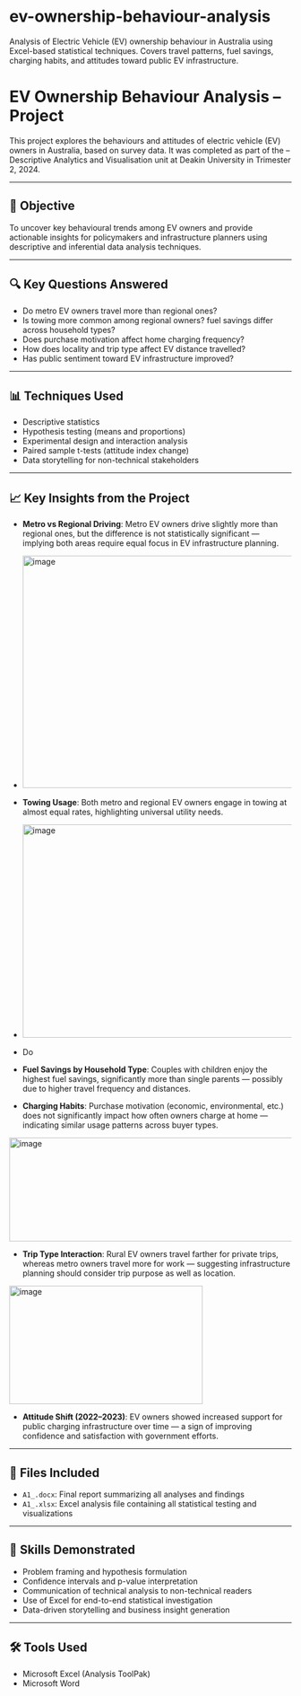 # ev-ownership-behaviour-analysis
Analysis of Electric Vehicle (EV) ownership behaviour in Australia using Excel-based statistical techniques. Covers travel patterns, fuel savings, charging habits, and attitudes toward public EV infrastructure.

# EV Ownership Behaviour Analysis – Project

This project explores the behaviours and attitudes of electric vehicle (EV) owners in Australia, based on survey data. It was completed as part of the – Descriptive Analytics and Visualisation unit at Deakin University in Trimester 2, 2024.

---

## 🎯 Objective

To uncover key behavioural trends among EV owners and provide actionable insights for policymakers and infrastructure planners using descriptive and inferential data analysis techniques.

---

## 🔍 Key Questions Answered

- Do metro EV owners travel more than regional ones?
- Is towing more common among regional owners?
 fuel savings differ across household types?
- Does purchase motivation affect home charging frequency?
- How does locality and trip type affect EV distance travelled?
- Has public sentiment toward EV infrastructure improved?

---

## 📊 Techniques Used

- Descriptive statistics
- Hypothesis testing (means and proportions)
- Experimental design and interaction analysis
- Paired sample t-tests (attitude index change)
- Data storytelling for non-technical stakeholders

---

## 📈 Key Insights from the Project

- **Metro vs Regional Driving**: Metro EV owners drive slightly more than regional ones, but the difference is not statistically significant — implying both areas require equal focus in EV infrastructure planning.
- <img width="826" height="414" alt="image" src="https://github.com/user-attachments/assets/fb60bd87-5984-4c07-b117-70d582702e89" />
- **Towing Usage**: Both metro and regional EV owners engage in towing at almost equal rates, highlighting universal utility needs.
- <img width="747" height="380" alt="image" src="https://github.com/user-attachments/assets/6241115d-f9e7-484c-be2a-7aa2e51ce12f" />
- Do
- **Fuel Savings by Household Type**: Couples with children enjoy the highest fuel savings, significantly more than single parents — possibly due to higher travel frequency and distances.

- **Charging Habits**: Purchase motivation (economic, environmental, etc.) does not significantly impact how often owners charge at home — indicating similar usage patterns across buyer types.
<img width="735" height="185" alt="image" src="https://github.com/user-attachments/assets/66cfcb93-f6b8-4662-affb-296fea6a36c9" />

- **Trip Type Interaction**: Rural EV owners travel farther for private trips, whereas metro owners travel more for work — suggesting infrastructure planning should consider trip purpose as well as location.
<img width="345" height="211" alt="image" src="https://github.com/user-attachments/assets/575239cf-5275-421e-bf29-63c699c4fd24" />

- **Attitude Shift (2022–2023)**: EV owners showed increased support for public charging infrastructure over time — a sign of improving confidence and satisfaction with government efforts.

---

## 📁 Files Included

- `A1_.docx`: Final report summarizing all analyses and findings
- `A1_.xlsx`: Excel analysis file containing all statistical testing and visualizations


---

## 🧠 Skills Demonstrated

- Problem framing and hypothesis formulation  
- Confidence intervals and p-value interpretation  
- Communication of technical analysis to non-technical readers  
- Use of Excel for end-to-end statistical investigation  
- Data-driven storytelling and business insight generation

---

## 🛠 Tools Used

- Microsoft Excel (Analysis ToolPak)
- Microsoft Word

